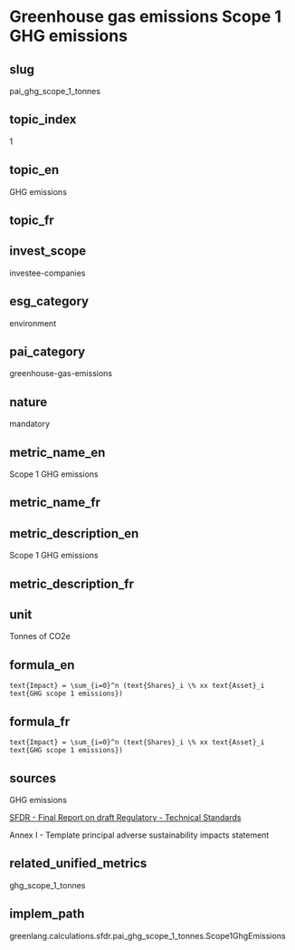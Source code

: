 # Greenhouse gas emissions Scope 1 GHG emissions


## slug

pai_ghg_scope_1_tonnes

## topic_index

1

## topic_en

GHG emissions

## topic_fr



## invest_scope

investee-companies

## esg_category

environment

## pai_category

greenhouse-gas-emissions

## nature

mandatory

## metric_name_en

Scope 1 GHG emissions

## metric_name_fr



## metric_description_en

Scope 1 GHG emissions

## metric_description_fr



## unit

Tonnes of CO2e

## formula_en


`text{Impact} = \sum_{i=0}^n (text{Shares}_i \% xx text{Asset}_i text{GHG scope 1 emissions})`


## formula_fr


`text{Impact} = \sum_{i=0}^n (text{Shares}_i \% xx text{Asset}_i text{GHG scope 1 emissions})`


## sources

GHG emissions  

[SFDR - Final Report on draft Regulatory - Technical Standards](https://www.eiopa.europa.eu/sites/default/files/publications/reports/jc-2021-03-joint-esas-final-report-on-rts-under-sfdr.pdf)  

Annex I - Template principal adverse sustainability impacts statement

## related_unified_metrics

ghg_scope_1_tonnes

## implem_path

greenlang.calculations.sfdr.pai_ghg_scope_1_tonnes.Scope1GhgEmissions
            